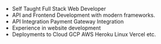 <ul>
<li>Self Taught Full Stack Web Developer</li>
<li>API and Frontend Development with modern frameworks.</li>
<li>API Integration Payment Gateway Integration</li>
<li>Experience in website development</li>
<li>Deployments to Cloud GCP AWS Heroku Linux Vercel etc.</li>
